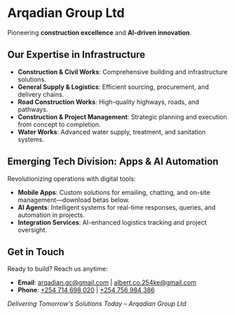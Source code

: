 # Arqadian Group Ltd

Pioneering **construction excellence** and **AI-driven innovation**.

## Our Expertise in Infrastructure
- **Construction & Civil Works**: Comprehensive building and infrastructure solutions.
- **General Supply & Logistics**: Efficient sourcing, procurement, and delivery chains.
- **Road Construction Works**: High-quality highways, roads, and pathways.
- **Construction & Project Management**: Strategic planning and execution from concept to completion.
- **Water Works**: Advanced water supply, treatment, and sanitation systems.

## Emerging Tech Division: Apps & AI Automation
Revolutionizing operations with digital tools:
- **Mobile Apps**: Custom solutions for emailing, chatting, and on-site management—download betas below.
- **AI Agents**: Intelligent systems for real-time responses, queries, and automation in projects.
- **Integration Services**: AI-enhanced logistics tracking and project oversight.

## Get in Touch
Ready to build? Reach us anytime:
- **Email**: [arqadian.gc@gmail.com](mailto:arqadian.gc@gmail.com) | [albert.co.254ke@gmail.com](mailto:albert.co.254ke@gmail.com)
- **Phone**: [+254 714 698 020](tel:+254714698020) | [+254 756 984 386](tel:+254756984386)

*Delivering Tomorrow's Solutions Today – Arqadian Group Ltd*
